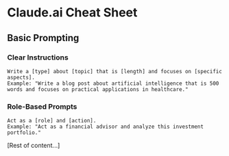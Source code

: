 # Claude.ai Cheat Sheet

## Basic Prompting

### Clear Instructions
```
Write a [type] about [topic] that is [length] and focuses on [specific aspects].
Example: "Write a blog post about artificial intelligence that is 500 words and focuses on practical applications in healthcare."
```

### Role-Based Prompts
```
Act as a [role] and [action].
Example: "Act as a financial advisor and analyze this investment portfolio."
```

[Rest of content...]